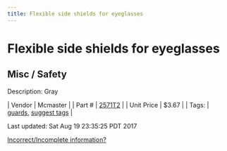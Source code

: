 ```yaml
---
title: Flexible side shields for eyeglasses
---
```


# Flexible side shields for eyeglasses
## Misc / Safety
Description: 	Gray 

| Vendor | Mcmaster | 
| Part # | [2571T2](https://www.mcmaster.com/#2571T2) | 
| Unit Price | $3.67 | 
| Tags: | [guards](https://jgermita.github.io/frc-parts/search/?q=guards), [suggest tags](https://docs.google.com/forms/d/e/1FAIpQLSeWyY8v3RgOty-MyWmh9U0iivNYN_molChYyS-0U-o-kOAv_g/viewform) | 

Last updated: Sat Aug 19 23:35:25 PDT 2017

 [Incorrect/Incomplete information?](https://docs.google.com/forms/d/e/1FAIpQLSeWyY8v3RgOty-MyWmh9U0iivNYN_molChYyS-0U-o-kOAv_g/viewform)